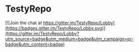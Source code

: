 # TestyRepo

[![Join the chat at https://gitter.im/TestyRepo/Lobby](https://badges.gitter.im/TestyRepo/Lobby.svg)](https://gitter.im/TestyRepo/Lobby?utm_source=badge&utm_medium=badge&utm_campaign=pr-badge&utm_content=badge)